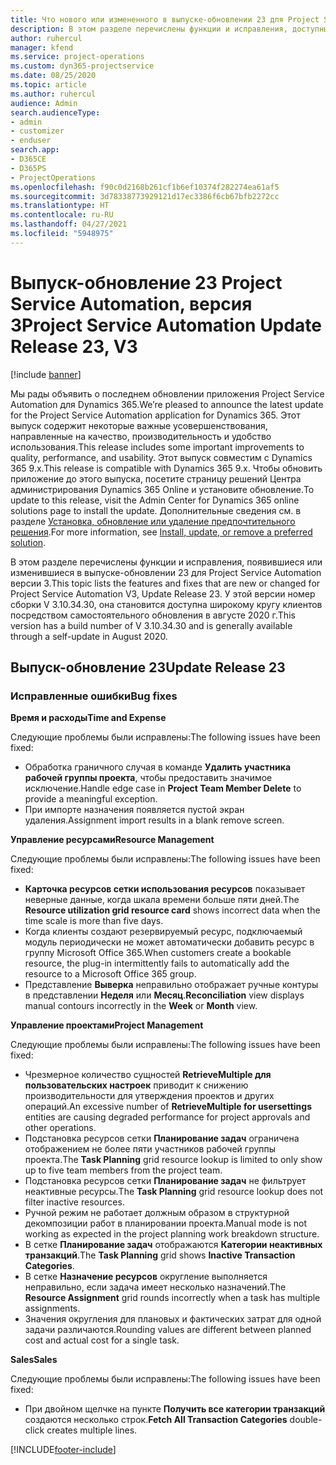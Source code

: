 ```yaml
---
title: Что нового или измененного в выпуске-обновлении 23 для Project Service Automation версии 3
description: В этом разделе перечислены функции и исправления, доступные в выпуске-обновлении 23 для Project Service Automation версии 3.
author: ruhercul
manager: kfend
ms.service: project-operations
ms.custom: dyn365-projectservice
ms.date: 08/25/2020
ms.topic: article
ms.author: ruhercul
audience: Admin
search.audienceType:
- admin
- customizer
- enduser
search.app:
- D365CE
- D365PS
- ProjectOperations
ms.openlocfilehash: f90c0d2168b261cf1b6ef10374f282274ea61af5
ms.sourcegitcommit: 3d78338773929121d17ec3386f6cb67bfb2272cc
ms.translationtype: HT
ms.contentlocale: ru-RU
ms.lasthandoff: 04/27/2021
ms.locfileid: "5948975"
---
```

# <a name="project-service-automation-update-release-23-v3"></a><span data-ttu-id="1975c-103">Выпуск-обновление 23 Project Service Automation, версия 3</span><span class="sxs-lookup"><span data-stu-id="1975c-103">Project Service Automation Update Release 23, V3</span></span>

[!include [banner](../includes/psa-now-project-operations.md)]

<span data-ttu-id="1975c-104">Мы рады объявить о последнем обновлении приложения Project Service Automation для Dynamics 365.</span><span class="sxs-lookup"><span data-stu-id="1975c-104">We’re pleased to announce the latest update for the Project Service Automation application for Dynamics 365.</span></span> <span data-ttu-id="1975c-105">Этот выпуск содержит некоторые важные усовершенствования, направленные на качество, производительность и удобство использования.</span><span class="sxs-lookup"><span data-stu-id="1975c-105">This release includes some important improvements to quality, performance, and usability.</span></span> <span data-ttu-id="1975c-106">Этот выпуск совместим с Dynamics 365 9.x.</span><span class="sxs-lookup"><span data-stu-id="1975c-106">This release is compatible with Dynamics 365 9.x.</span></span> <span data-ttu-id="1975c-107">Чтобы обновить приложение до этого выпуска, посетите страницу решений Центра администрирования Dynamics 365 Online и установите обновление.</span><span class="sxs-lookup"><span data-stu-id="1975c-107">To update to this release, visit the Admin Center for Dynamics 365 online solutions page to install the update.</span></span> <span data-ttu-id="1975c-108">Дополнительные сведения см. в разделе [Установка, обновление или удаление предпочтительного решения](/power-platform/admin/install-remove-preferred-solution).</span><span class="sxs-lookup"><span data-stu-id="1975c-108">For more information, see [Install, update, or remove a preferred solution](/power-platform/admin/install-remove-preferred-solution).</span></span>

<span data-ttu-id="1975c-109">В этом разделе перечислены функции и исправления, появившиеся или изменившиеся в выпуске-обновлении 23 для Project Service Automation версии 3.</span><span class="sxs-lookup"><span data-stu-id="1975c-109">This topic lists the features and fixes that are new or changed for Project Service Automation V3, Update Release 23.</span></span> <span data-ttu-id="1975c-110">У этой версии номер сборки V 3.10.34.30, она становится доступна широкому кругу клиентов посредством самостоятельного обновления в августе 2020 г.</span><span class="sxs-lookup"><span data-stu-id="1975c-110">This version has a build number of V 3.10.34.30 and is generally available through a self-update in August 2020.</span></span>

## <a name="update-release-23"></a><span data-ttu-id="1975c-111">Выпуск-обновление 23</span><span class="sxs-lookup"><span data-stu-id="1975c-111">Update Release 23</span></span>

### <a name="bug-fixes"></a><span data-ttu-id="1975c-112">Исправленные ошибки</span><span class="sxs-lookup"><span data-stu-id="1975c-112">Bug fixes</span></span>

<span data-ttu-id="1975c-113">**Время и расходы**</span><span class="sxs-lookup"><span data-stu-id="1975c-113">**Time and Expense**</span></span>

<span data-ttu-id="1975c-114">Следующие проблемы были исправлены:</span><span class="sxs-lookup"><span data-stu-id="1975c-114">The following issues have been fixed:</span></span>
- <span data-ttu-id="1975c-115">Обработка граничного случая в команде **Удалить участника рабочей группы проекта**, чтобы предоставить значимое исключение.</span><span class="sxs-lookup"><span data-stu-id="1975c-115">Handle edge case in **Project Team Member Delete** to provide a meaningful exception.</span></span>
- <span data-ttu-id="1975c-116">При импорте назначения появляется пустой экран удаления.</span><span class="sxs-lookup"><span data-stu-id="1975c-116">Assignment import results in a blank remove screen.</span></span>

<span data-ttu-id="1975c-117">**Управление ресурсами**</span><span class="sxs-lookup"><span data-stu-id="1975c-117">**Resource Management**</span></span>

<span data-ttu-id="1975c-118">Следующие проблемы были исправлены:</span><span class="sxs-lookup"><span data-stu-id="1975c-118">The following issues have been fixed:</span></span>

- <span data-ttu-id="1975c-119">**Карточка ресурсов сетки использования ресурсов** показывает неверные данные, когда шкала времени больше пяти дней.</span><span class="sxs-lookup"><span data-stu-id="1975c-119">The **Resource utilization grid resource card** shows incorrect data when the time scale is more than five days.</span></span>
- <span data-ttu-id="1975c-120">Когда клиенты создают резервируемый ресурс, подключаемый модуль периодически не может автоматически добавить ресурс в группу Microsoft Office 365.</span><span class="sxs-lookup"><span data-stu-id="1975c-120">When customers create a bookable resource, the plug-in intermittently fails to automatically add the resource to a Microsoft Office 365 group.</span></span>
- <span data-ttu-id="1975c-121">Представление **Выверка** неправильно отображает ручные контуры в представлении **Неделя** или **Месяц**.</span><span class="sxs-lookup"><span data-stu-id="1975c-121">**Reconciliation** view displays manual contours incorrectly in the **Week** or **Month** view.</span></span>

<span data-ttu-id="1975c-122">**Управление проектами**</span><span class="sxs-lookup"><span data-stu-id="1975c-122">**Project Management**</span></span>

<span data-ttu-id="1975c-123">Следующие проблемы были исправлены:</span><span class="sxs-lookup"><span data-stu-id="1975c-123">The following issues have been fixed:</span></span>

- <span data-ttu-id="1975c-124">Чрезмерное количество сущностей **RetrieveMultiple для пользовательских настроек** приводит к снижению производительности для утверждения проектов и других операций.</span><span class="sxs-lookup"><span data-stu-id="1975c-124">An excessive number of **RetrieveMultiple for usersettings** entities are causing degraded performance for project approvals and other operations.</span></span>
- <span data-ttu-id="1975c-125">Подстановка ресурсов сетки **Планирование задач** ограничена отображением не более пяти участников рабочей группы проекта.</span><span class="sxs-lookup"><span data-stu-id="1975c-125">The **Task Planning** grid resource lookup is limited to only show up to five team members from the project team.</span></span> 
- <span data-ttu-id="1975c-126">Подстановка ресурсов сетки **Планирование задач** не фильтрует неактивные ресурсы.</span><span class="sxs-lookup"><span data-stu-id="1975c-126">The **Task Planning** grid resource lookup does not filter inactive resources.</span></span>
- <span data-ttu-id="1975c-127">Ручной режим не работает должным образом в структурной декомпозиции работ в планировании проекта.</span><span class="sxs-lookup"><span data-stu-id="1975c-127">Manual mode is not working as expected in the project planning work breakdown structure.</span></span>
- <span data-ttu-id="1975c-128">В сетке **Планирование задач** отображаются **Категории неактивных транзакций**.</span><span class="sxs-lookup"><span data-stu-id="1975c-128">The **Task Planning** grid shows **Inactive Transaction Categories**.</span></span>
- <span data-ttu-id="1975c-129">В сетке **Назначение ресурсов** округление выполняется неправильно, если задача имеет несколько назначений.</span><span class="sxs-lookup"><span data-stu-id="1975c-129">The **Resource Assignment** grid rounds incorrectly when a task has multiple assignments.</span></span>
- <span data-ttu-id="1975c-130">Значения округления для плановых и фактических затрат для одной задачи различаются.</span><span class="sxs-lookup"><span data-stu-id="1975c-130">Rounding values are different between planned cost and actual cost for a single task.</span></span>

<span data-ttu-id="1975c-131">**Sales**</span><span class="sxs-lookup"><span data-stu-id="1975c-131">**Sales**</span></span>

<span data-ttu-id="1975c-132">Следующие проблемы были исправлены:</span><span class="sxs-lookup"><span data-stu-id="1975c-132">The following issues have been fixed:</span></span>

- <span data-ttu-id="1975c-133">При двойном щелчке на пункте **Получить все категории транзакций** создаются несколько строк.</span><span class="sxs-lookup"><span data-stu-id="1975c-133">**Fetch All Transaction Categories** double-click creates multiple lines.</span></span>


[!INCLUDE[footer-include](../includes/footer-banner.md)]